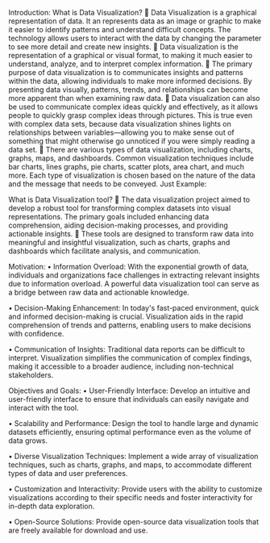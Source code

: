  Introduction:
What is Data Visualization?
	Data Visualization is a graphical representation of data. It an represents data as an image or graphic to make it easier to identify patterns and understand difficult concepts. The technology allows users to interact with the data by changing the parameter to see more detail and create new insights.
	Data visualization is the representation of a graphical or visual format, to making it much easier to understand, analyze, and to interpret complex information. 
	The primary purpose of data visualization is to communicates insights and patterns within the data, allowing individuals to make more informed decisions. By presenting data visually, patterns, trends, and relationships can become more apparent than when examining raw data.
	Data visualization can also be used to communicate complex ideas quickly and effectively, as it allows people to quickly grasp complex ideas through pictures. This is true even with complex data sets, because data visualization shines lights on relationships between variables—allowing you to make sense out of something that might otherwise go unnoticed if you were simply reading a data set.
	There are various types of data visualization, including charts, graphs, maps, and dashboards. Common visualization techniques include bar charts, lines graphs, pie charts, scatter plots, area chart, and much more. Each type of visualization is chosen based on the nature of the data and the message that needs to be conveyed.
Just Example:
 




What is Data Visualization tool?
	The data visualization project aimed to develop a robust tool for transforming complex datasets into visual representations. The primary goals included enhancing data comprehension, aiding decision-making processes, and providing actionable insights. 
	These tools are designed to transform raw data into meaningful and insightful visualization, such as charts, graphs and dashboards which facilitate analysis, and communication.

Motivation:
•	Information Overload: With the exponential growth of data, individuals and organizations face challenges in extracting relevant insights due to information overload. A powerful data visualization tool can serve as a bridge between raw data and actionable knowledge.

•	Decision-Making Enhancement: In today's fast-paced environment, quick and informed decision-making is crucial. Visualization aids in the rapid comprehension of trends and patterns, enabling users to make decisions with confidence.

•	Communication of Insights: Traditional data reports can be difficult to interpret. Visualization simplifies the communication of complex findings, making it accessible to a broader audience, including non-technical stakeholders.


Objectives and Goals:
•	User-Friendly Interface: Develop an intuitive and user-friendly interface to ensure that individuals can easily navigate and interact with the tool.

•	Scalability and Performance: Design the tool to handle large and dynamic datasets efficiently, ensuring optimal performance even as the volume of data grows.

•	Diverse Visualization Techniques: Implement a wide array of visualization techniques, such as charts, graphs, and maps, to accommodate different types of data and user preferences.

•	Customization and Interactivity: Provide users with the ability to customize visualizations according to their specific needs and foster interactivity for in-depth data exploration.

•	Open-Source Solutions: Provide open-source data visualization tools that are freely available for download and use.

